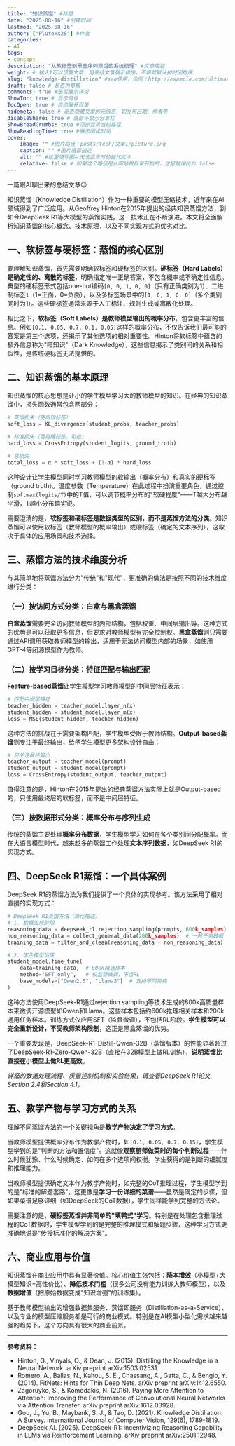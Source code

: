 ```yaml
---
title: "知识蒸馏" #标题
date: "2025-08-16" #创建时间
lastmod: "2025-08-16"
author: ["Plutoxx28"] #作者
categories: 
- AI
tags: 
- concept
description: "从软标签到黑盒序列蒸馏的系统梳理" #文章描述
weight: # 输入1可以顶置文章，用来给文章展示排序，不填就默认按时间排序
slug: "knowledge-distillation" #seo使用，示例：http://example.com/ultimate-guide-making-perfect-pasta
draft: false # 是否为草稿
comments: true #是否展示评论
ShowToc: true # 显示目录
TocOpen: true # 自动展开目录
hidemeta: false # 是否隐藏文章的元信息，如发布日期、作者等
disableShare: true # 底部不显示分享栏
ShowBreadCrumbs: true #顶部显示当前路径
ShowReadingTime: true #展示阅读时间
cover:
    image: "" #图片路径：posts/tech/文章1/picture.png
    caption: "" #图片底部描述
    alt: "" #这里填写图片无法显示时的替代文本
    relative: false # 如果这个路径是从网站根目录开始的，这里就保持为 false
---
```


一篇跟AI聊出来的总结文章😉

知识蒸馏（Knowledge Distillation）作为一种重要的模型压缩技术，近年来在AI领域得到了广泛应用。从Geoffrey Hinton在2015年提出的经典知识蒸馏方法，到如今DeepSeek R1等大模型的蒸馏实践，这一技术正在不断演进。本文将全面解析知识蒸馏的核心概念、技术原理，以及不同实现方式的优劣对比。

<!--more-->

## 一、软标签与硬标签：蒸馏的核心区别

要理解知识蒸馏，首先需要明确软标签和硬标签的区别。**硬标签（Hard Labels）是确定性的、离散的标签**，明确指定唯一正确答案，不包含概率或不确定性信息。典型的硬标签形式包括one-hot编码`[0, 0, 1, 0, 0]`（只有正确类别为1）、二进制标签`1`（1=正面，0=负面），以及多标签场景中的`[1, 0, 1, 0, 0]`（多个类别同时为1）。这些硬标签通常来源于人工标注、规则生成或离散化处理。

相比之下，**软标签（Soft Labels）是教师模型输出的概率分布**，包含更丰富的信息。例如`[0.1, 0.05, 0.7, 0.1, 0.05]`这样的概率分布，不仅告诉我们最可能的答案是第三个选项，还揭示了其他选项的相对重要性。Hinton将软标签中蕴含的额外信息称为"暗知识"（Dark Knowledge），这些信息揭示了类别间的关系和相似性，是传统硬标签无法提供的。

## 二、知识蒸馏的基本原理

知识蒸馏的核心思想是让小的学生模型学习大的教师模型的知识。在经典的知识蒸馏中，损失函数通常包含两部分：

```python
# 蒸馏损失（使用软标签）
soft_loss = KL_divergence(student_probs, teacher_probs)

# 标准损失（使用硬标签，可选）
hard_loss = CrossEntropy(student_logits, ground_truth)

# 总损失
total_loss = α * soft_loss + (1-α) * hard_loss
```

这种设计让学生模型同时学习教师模型的软输出（概率分布）和真实的硬标签（ground truth）。温度参数（Temperature）在此过程中扮演重要角色，通过控制`softmax(logits/T)`中的T值，可以调节概率分布的"软硬程度"——T越大分布越平滑，T越小分布越尖锐。

需要澄清的是，**软标签和硬标签是数据类型的区别，而不是蒸馏方法的分类**。知识蒸馏可以使用软标签（教师模型的概率输出）或硬标签（确定的文本序列），这取决于具体的应用场景和技术选择。

## 三、蒸馏方法的技术维度分析

与其简单地将蒸馏方法分为"传统"和"现代"，更准确的做法是按照不同的技术维度进行分类：

### （一）按访问方式分类：白盒与黑盒蒸馏

**白盒蒸馏**需要完全访问教师模型的内部结构，包括权重、中间层输出等。这种方式的优势是可以获取更多信息，但要求对教师模型有完全控制权。**黑盒蒸馏**则只需要通过API调用获取教师模型的输出，适用于无法访问模型内部的场景，如使用GPT-4等闭源模型作为教师。

### （二）按学习目标分类：特征匹配与输出匹配

**Feature-based蒸馏**让学生模型学习教师模型的中间层特征表示：

```python
# 匹配中间层特征
teacher_hidden = teacher_model.layer_n(x)
student_hidden = student_model.layer_m(x)
loss = MSE(student_hidden, teacher_hidden)
```

这种方法的挑战在于需要架构匹配，学生模型受限于教师结构。**Output-based蒸馏**则专注于最终输出，给予学生模型更多架构设计自由：

```python
# 只关注最终输出
teacher_output = teacher_model(prompt)
student_output = student_model(prompt)
loss = CrossEntropy(student_output, teacher_output)
```

值得注意的是，Hinton在2015年提出的经典蒸馏方法实际上就是Output-based的，只使用最终层的软标签，而不是中间层特征。

### （三）按数据形式分类：概率分布与序列生成

传统的蒸馏主要处理**概率分布数据**，学生模型学习如何在各个类别间分配概率。而在大语言模型时代，越来越多的蒸馏工作处理**文本序列数据**，如DeepSeek R1的实现方式。

## 四、DeepSeek R1蒸馏：一个具体案例

DeepSeek R1的蒸馏方法为我们提供了一个具体的实现参考。该方法采用了相对直接的实现方式：

```python
# DeepSeek R1蒸馏方法（简化描述）
# 1. 数据生成阶段
reasoning_data = deepseek_r1.rejection_sampling(prompts, 600k_samples)  # 推理数据
non_reasoning_data = collect_general_data(200k_samples)  # 一般任务数据
training_data = filter_and_clean(reasoning_data + non_reasoning_data)  # 质量控制

# 2. 学生模型训练
student_model.fine_tune(
    data=training_data,  # 800k精选样本
    method="SFT_only",   # 仅监督微调，不含RL
    base_models=["Qwen2.5", "Llama3"]  # 支持不同架构
)
```

这种方法使用DeepSeek-R1通过rejection sampling等技术生成的800k高质量样本来微调开源模型如Qwen和Llama。这些样本包括约600k推理相关样本和200k通用任务样本。训练方式仅应用SFT（监督微调），不包括RL阶段。**学生模型可以完全重新设计，不受教师架构限制**，这正是黑盒蒸馏的优势。

一个重要发现是，DeepSeek-R1-Distill-Qwen-32B（蒸馏版本）的性能显著超过了DeepSeek-R1-Zero-Qwen-32B（直接在32B模型上做RL训练），**说明蒸馏比直接在小模型上做RL更高效**。

*详细的数据处理流程、质量控制机制和实验结果，请查看DeepSeek R1论文Section 2.4和Section 4.1。*

## 五、教学产物与学习方式的关系

理解不同蒸馏方法的一个关键视角是**教学产物决定了学习方式**。

当教师模型提供概率分布作为教学产物时，如`[0.1, 0.05, 0.7, 0.15]`，学生模型学到的是"判断的方法和置信度"。这就像**观察厨师做菜时的每个判断过程**——什么时候犹豫、什么时候确定、如何在多个选项间权衡。学生获得的是判断的细腻度和推理能力。

当教师模型提供确定文本作为教学产物时，如完整的CoT推理过程，学生模型学到的是"标准的解题套路"。这更像是**学习一份详细的菜谱**——虽然是确定的步骤，但如果菜谱足够详细（如DeepSeek的CoT数据），学生同样能学到完整的方法论。

需要注意的是，**硬标签蒸馏并非简单的"填鸭式"学习**。特别是在处理包含推理过程的CoT数据时，学生模型学到的是完整的推理模式和解题步骤，这种学习方式更准确地说是"传授标准化的解决方案"。

## 六、商业应用与价值

知识蒸馏在商业应用中具有显著价值。核心价值主张包括：**降本增效**（小模型+大模型知识=高性价比）、**降低技术门槛**（很多公司没有能力训练大教师模型），以及**数据增值**（把原始数据变成"知识增强"的训练集）。

基于教师模型输出的增强数据集服务、蒸馏即服务（Distillation-as-a-Service）、以及专业的模型压缩服务都是可行的商业模式。特别是在AI模型小型化需求越来越强的趋势下，这个方向具有很大的商业前景。

---

**参考资料：**

- Hinton, G., Vinyals, O., & Dean, J. (2015). Distilling the Knowledge in a Neural Network. arXiv preprint arXiv:1503.02531.
- Romero, A., Ballas, N., Kahou, S. E., Chassang, A., Gatta, C., & Bengio, Y. (2014). FitNets: Hints for Thin Deep Nets. arXiv preprint arXiv:1412.6550.
- Zagoruyko, S., & Komodakis, N. (2016). Paying More Attention to Attention: Improving the Performance of Convolutional Neural Networks via Attention Transfer. arXiv preprint arXiv:1612.03928.
- Gou, J., Yu, B., Maybank, S. J., & Tao, D. (2021). Knowledge Distillation: A Survey. International Journal of Computer Vision, 129(6), 1789-1819.
- DeepSeek AI. (2025). DeepSeek-R1: Incentivizing Reasoning Capability in LLMs via Reinforcement Learning. arXiv preprint arXiv:2501.12948.